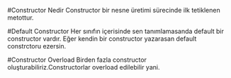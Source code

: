 ﻿#Constructor Nedir
Constructor bir nesne üretimi sürecinde ilk tetiklenen metottur.


#Default Constructor
Her sınıfın içerisinde sen tanımlamasanda default bir constructor vardır.
Eğer kendin bir constructor yazarasan default constrctoru ezersin.


#Constructor Overload
Birden fazla constructor oluşturabiliriz.Constructorlar overload edilebilir yani.
